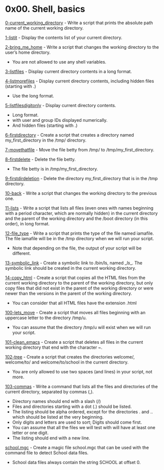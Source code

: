 # 0x00. Shell, basics
[0-current_working_directory](https://github.com/JoGMG/alx-system_engineering-devops/blob/main/0x00-shell_basics/0-current_working_directory) - Write a script that prints the absolute path name of the current working directory.

[1-listit](https://github.com/JoGMG/alx-system_engineering-devops/blob/main/0x00-shell_basics/1-listit) - Display the contents list of your current directory.

[2-bring_me_home](https://github.com/JoGMG/alx-system_engineering-devops/blob/main/0x00-shell_basics/2-bring_me_home) - Write a script that changes the working directory to the user’s home directory.
- You are not allowed to use any shell variables.

[3-listfiles](https://github.com/JoGMG/alx-system_engineering-devops/blob/main/0x00-shell_basics/3-listfiles) - Display current directory contents in a long format.

[4-listmorefiles](https://github.com/JoGMG/alx-system_engineering-devops/blob/main/0x00-shell_basics/4-listmorefiles) - Display current directory contents, including hidden files (starting with .)
- Use the long format.

[5-listfilesdigitonly](https://github.com/JoGMG/alx-system_engineering-devops/blob/main/0x00-shell_basics/5-listfilesdigitonly) - Display current directory contents.
- Long format.
- with user and group IDs displayed numerically.
- And hidden files (starting with .)

[6-firstdirectory](https://github.com/JoGMG/alx-system_engineering-devops/blob/main/0x00-shell_basics/6-firstdirectory) - Create a script that creates a directory named my_first_directory in the /tmp/ directory.

[7-movethatfile](https://github.com/JoGMG/alx-system_engineering-devops/blob/main/0x00-shell_basics/7-movethatfile) - Move the file betty from /tmp/ to /tmp/my_first_directory.

[8-firstdelete](https://github.com/JoGMG/alx-system_engineering-devops/blob/main/0x00-shell_basics/8-firstdelete) - Delete the file betty.
- The file betty is in /tmp/my_first_directory.

[9-firstdirdeletion](https://github.com/JoGMG/alx-system_engineering-devops/blob/main/0x00-shell_basics/9-firstdirdeletion) - Delete the directory my_first_directory that is in the /tmp directory.

[10-back](https://github.com/JoGMG/alx-system_engineering-devops/blob/main/0x00-shell_basics/10-back) - Write a script that changes the working directory to the previous one.

[11-lists](https://github.com/JoGMG/alx-system_engineering-devops/blob/main/0x00-shell_basics/11-lists) - Write a script that lists all files (even ones with names beginning with a period character, which are normally hidden) in the current directory and the parent of the working directory and the /boot directory (in this order), in long format.

[12-file_type](https://github.com/JoGMG/alx-system_engineering-devops/blob/main/0x00-shell_basics/12-file_type) - Write a script that prints the type of the file named iamafile. The file iamafile will be in the /tmp directory when we will run your script.
- Note that depending on the file, the output of your script will be different.

[13-symbolic_link](https://github.com/JoGMG/alx-system_engineering-devops/blob/main/0x00-shell_basics/13-symbolic_link) - Create a symbolic link to /bin/ls, named \__ls_\_. The symbolic link should be created in the current working directory.

[14-copy_html](https://github.com/JoGMG/alx-system_engineering-devops/blob/main/0x00-shell_basics/14-copy_html) - Create a script that copies all the HTML files from the current working directory to the parent of the working directory, but only copy files that did not exist in the parent of the working directory or were newer than the versions in the parent of the working directory.
- You can consider that all HTML files have the extension .html

[100-lets_move](https://github.com/JoGMG/alx-system_engineering-devops/blob/main/0x00-shell_basics/100-lets_move) - Create a script that moves all files beginning with an uppercase letter to the directory /tmp/u.
- You can assume that the directory /tmp/u will exist when we will run your script.

[101-clean_emacs](https://github.com/JoGMG/alx-system_engineering-devops/blob/main/0x00-shell_basics/101-clean_emacs) - Create a script that deletes all files in the current working directory that end with the character ~.

[102-tree](https://github.com/JoGMG/alx-system_engineering-devops/blob/main/0x00-shell_basics/102-tree) - Create a script that creates the directories welcome/, welcome/to/ and welcome/to/school in the current directory.
- You are only allowed to use two spaces (and lines) in your script, not more.

[103-commas](https://github.com/JoGMG/alx-system_engineering-devops/blob/main/0x00-shell_basics/103-commas) - Write a command that lists all the files and directories of the current directory, separated by commas (,).
- Directory names should end with a slash (/)
- Files and directories starting with a dot (.) should be listed.
- The listing should be alpha ordered, except for the directories . and .. which should be listed at the very beginning.
- Only digits and letters are used to sort; Digits should come first.
- You can assume that all the files we will test with will have at least one letter or one digit.
- The listing should end with a new line.

[school.mgc](https://github.com/JoGMG/alx-system_engineering-devops/blob/main/0x00-shell_basics/school.mgc) - Create a magic file school.mgc that can be used with the command file to detect School data files. 
- School data files always contain the string SCHOOL at offset 0.
